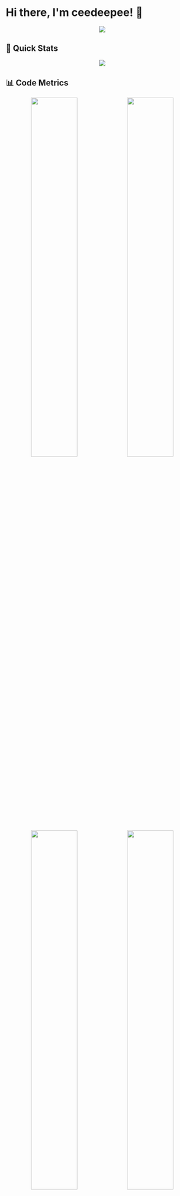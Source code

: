 # Hi there, I'm ceedeepee! 👋

<div align="center">
  <img src="https://capsule-render.vercel.app/api?type=waving&color=gradient&customColorList=0,2,2,5,30&height=200&section=header&text=ceedeepee&fontSize=90&animation=twinkling&fontAlignY=35&desc=Building%20Cool%20Stuff%20One%20Commit%20at%20a%20Time&descAlignY=55" />
</div>

## 🚀 Quick Stats

<div align="center">
  <img src="https://github-profile-summary-cards.vercel.app/api/cards/profile-details?username=ceedeepee&theme=radical" />
</div>

## 📊 Code Metrics

<div align="center">
  <img width="49%" src="https://github-profile-summary-cards.vercel.app/api/cards/stats?username=ceedeepee&theme=radical" />
  <img width="49%" src="https://github-profile-summary-cards.vercel.app/api/cards/productive-time?username=ceedeepee&theme=radical&utcOffset=0" />
</div>

<div align="center">
  <img width="49%" src="https://github-profile-summary-cards.vercel.app/api/cards/repos-per-language?username=ceedeepee&theme=radical" />
  <img width="49%" src="https://github-profile-summary-cards.vercel.app/api/cards/most-commit-language?username=ceedeepee&theme=radical" />
</div>

## 🔥 Streak & Activity

<div align="center">
  <img width="49%" src="https://github-readme-streak-stats.herokuapp.com/?user=ceedeepee&theme=radical&hide_border=true" />
  <img width="49%" src="https://github-readme-stats.vercel.app/api/top-langs/?username=ceedeepee&theme=radical&hide_border=true&layout=compact&langs_count=10" />
</div>

## 📈 Contribution Graph

<div align="center">
  <img src="https://github-readme-activity-graph.vercel.app/graph?username=ceedeepee&theme=react-dark&hide_border=true&area=true" />
</div>

## 🏆 GitHub Trophies

<div align="center">
  <img src="https://github-profile-trophy.vercel.app/?username=ceedeepee&theme=radical&no-frame=true&row=1&column=7&margin-w=15&margin-h=15" />
</div>

<!-- START_SECTION:code_metrics -->
## 📊 Lines of Code Changed

| Period | Lines Added/Removed | Commits |
|--------|-------------------|---------|
| Last 24 hours | `+0/-0` | 0 |
| Last 7 days | `+0/-0` | 0 |
| Last 30 days | `+0/-0` | 0 |
| This month | `+0/-0` | - |

*Last updated: Not yet run*
<!-- END_SECTION:code_metrics -->

## 🎯 Current Focus

```yaml
currently_learning: ["Rust", "WebAssembly", "Kubernetes"]
working_on: ["Open Source Projects", "System Design"]
looking_to_collaborate: ["AI/ML Projects", "Developer Tools"]
ask_me_about: ["Python", "JavaScript", "DevOps", "Open Source"]
```

## 📊 Commit Activity

<div align="center">
  <img src="https://activity-graph.herokuapp.com/graph?username=ceedeepee&theme=react-dark&area=true&hide_border=true&custom_title=Contribution%20Graph" alt="Contribution Graph" />
</div>

## 💻 Tech Stack

<div align="center">
  
![Python](https://img.shields.io/badge/python-3670A0?style=for-the-badge&logo=python&logoColor=ffdd54)
![JavaScript](https://img.shields.io/badge/javascript-%23323330.svg?style=for-the-badge&logo=javascript&logoColor=%23F7DF1E)
![TypeScript](https://img.shields.io/badge/typescript-%23007ACC.svg?style=for-the-badge&logo=typescript&logoColor=white)
![React](https://img.shields.io/badge/react-%2320232a.svg?style=for-the-badge&logo=react&logoColor=%2361DAFB)
![Node.js](https://img.shields.io/badge/node.js-6DA55F?style=for-the-badge&logo=node.js&logoColor=white)
![Git](https://img.shields.io/badge/git-%23F05033.svg?style=for-the-badge&logo=git&logoColor=white)
![Docker](https://img.shields.io/badge/docker-%230db7ed.svg?style=for-the-badge&logo=docker&logoColor=white)
![AWS](https://img.shields.io/badge/AWS-%23FF9900.svg?style=for-the-badge&logo=amazon-aws&logoColor=white)

</div>

## 🌐 Connect with me

<div align="center">
  
[![LinkedIn](https://img.shields.io/badge/LinkedIn-%230077B5.svg?logo=linkedin&logoColor=white)](https://linkedin.com/in/ceedeepee)
[![Twitter](https://img.shields.io/badge/Twitter-%231DA1F2.svg?logo=Twitter&logoColor=white)](https://twitter.com/fafnir)
[![Telegram](https://img.shields.io/badge/Telegram-2CA5E0?logo=telegram&logoColor=white)](https://t.me/ceedeepee)


</div>

## 📊 Profile Views

<div align="center">
  <img src="https://komarev.com/ghpvc/?username=ceedeepee&color=blueviolet&style=flat-square&label=Profile+Views" alt="Profile views"/>
</div>

---

<div align="center">
  <img src="https://capsule-render.vercel.app/api?type=waving&color=gradient&height=100&section=footer"/>
</div>
